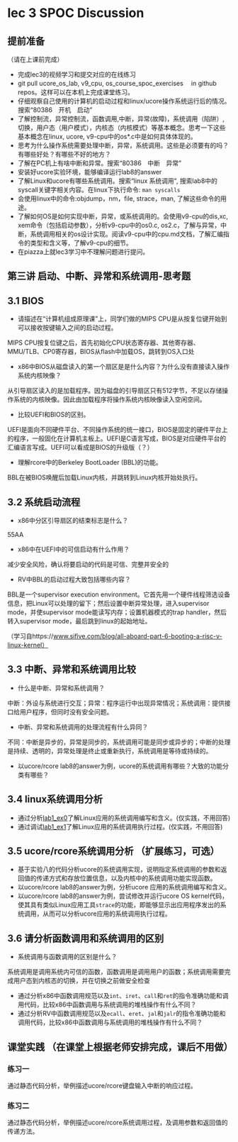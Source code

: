 # lec 3 SPOC Discussion

## **提前准备**
（请在上课前完成）


 - 完成lec3的视频学习和提交对应的在线练习
 - git pull ucore_os_lab, v9_cpu, os_course_spoc_exercises  　in github repos。这样可以在本机上完成课堂练习。
 - 仔细观察自己使用的计算机的启动过程和linux/ucore操作系统运行后的情况。搜索“80386　开机　启动”
 - 了解控制流，异常控制流，函数调用,中断，异常(故障)，系统调用（陷阱）,切换，用户态（用户模式），内核态（内核模式）等基本概念。思考一下这些基本概念在linux, ucore, v9-cpu中的os*.c中是如何具体体现的。
 - 思考为什么操作系统需要处理中断，异常，系统调用。这些是必须要有的吗？有哪些好处？有哪些不好的地方？
 - 了解在PC机上有啥中断和异常。搜索“80386　中断　异常”
 - 安装好ucore实验环境，能够编译运行lab8的answer
 - 了解Linux和ucore有哪些系统调用。搜索“linux 系统调用", 搜索lab8中的syscall关键字相关内容。在linux下执行命令: ```man syscalls```
 - 会使用linux中的命令:objdump，nm，file, strace，man, 了解这些命令的用途。
 - 了解如何OS是如何实现中断，异常，或系统调用的。会使用v9-cpu的dis,xc, xem命令（包括启动参数），分析v9-cpu中的os0.c, os2.c，了解与异常，中断，系统调用相关的os设计实现。阅读v9-cpu中的cpu.md文档，了解汇编指令的类型和含义等，了解v9-cpu的细节。
 - 在piazza上就lec3学习中不理解问题进行提问。

## 第三讲 启动、中断、异常和系统调用-思考题

## 3.1 BIOS
-  请描述在“计算机组成原理课”上，同学们做的MIPS CPU是从按复位键开始到可以接收按键输入之间的启动过程。

MIPS CPU按复位键之后，首先初始化CPU状态寄存器、其他寄存器、MMU/TLB、CP0寄存器，BIOS从flash中加载OS，跳转到OS入口处

-  x86中BIOS从磁盘读入的第一个扇区是是什么内容？为什么没有直接读入操作系统内核映像？

从引导扇区读入的是加载程序。因为磁盘的引导扇区只有512字节，不足以存储操作系统的内核映像。因此由加载程序将操作系统内核映像读入空闲空间。

- 比较UEFI和BIOS的区别。

UEFI是面向不同硬件平台、不同操作系统的统一接口，BIOS是固定的硬件平台上的程序，一般固化在计算机主板上。UEFI是C语言写成，BIOS是对应硬件平台的汇编语言写成。UEFI可以看成是BIOS的升级版（？）

- 理解rcore中的Berkeley BootLoader (BBL)的功能。

BBL在被BIOS唤醒后加载Linux内核，并跳转到Linux内核开始处执行。



## 3.2 系统启动流程

- x86中分区引导扇区的结束标志是什么？

55AA

- x86中在UEFI中的可信启动有什么作用？

减少安全风险，确认将要启动的代码是可信、完整并安全的

- RV中BBL的启动过程大致包括哪些内容？

BBL是一个supervisor execution environment。它首先用一个硬件线程筛选设备信息，把Linux可以处理的留下；然后设置中断异常处理，进入supervisor mode，并使supervisor mode能读写内存；设置机器模式的trap handler，然后转入supervisor mode，最后跳到linux的起始地址。

（学习自https://www.sifive.com/blog/all-aboard-part-6-booting-a-risc-v-linux-kernel）

## 3.3 中断、异常和系统调用比较
- 什么是中断、异常和系统调用？

中断：外设与系统进行交互；异常：程序运行中出现异常情况；系统调用：提供接口给用户程序，但同时没有安全问题。

-  中断、异常和系统调用的处理流程有什么异同？

不同：中断是异步的，异常是同步的，系统调用可能是同步或异步的；中断的处理是持续、透明的，异常处理是终止或重新执行，系统调用是等待或持续的。

- 以ucore/rcore lab8的answer为例，ucore的系统调用有哪些？大致的功能分类有哪些？

## 3.4 linux系统调用分析
- 通过分析[lab1_ex0](https://github.com/chyyuu/ucore_lab/blob/master/related_info/lab1/lab1-ex0.md)了解Linux应用的系统调用编写和含义。(仅实践，不用回答)
- 通过调试[lab1_ex1](https://github.com/chyyuu/ucore_lab/blob/master/related_info/lab1/lab1-ex1.md)了解Linux应用的系统调用执行过程。(仅实践，不用回答)


## 3.5 ucore/rcore系统调用分析 （扩展练习，可选）
-  基于实验八的代码分析ucore的系统调用实现，说明指定系统调用的参数和返回值的传递方式和存放位置信息，以及内核中的系统调用功能实现函数。
- 以ucore/rcore lab8的answer为例，分析ucore 应用的系统调用编写和含义。
- 以ucore/rcore lab8的answer为例，尝试修改并运行ucore OS kernel代码，使其具有类似Linux应用工具`strace`的功能，即能够显示出应用程序发出的系统调用，从而可以分析ucore应用的系统调用执行过程。

 
## 3.6 请分析函数调用和系统调用的区别
- 系统调用与函数调用的区别是什么？

系统调用是调用系统内可信的函数，函数调用是调用用户的函数；系统调用需要完成用户态到内核态的切换，并在切换之前做安全检查

- 通过分析x86中函数调用规范以及`int`、`iret`、`call`和`ret`的指令准确功能和调用代码，比较x86中函数调用与系统调用的堆栈操作有什么不同？
- 通过分析RV中函数调用规范以及`ecall`、`eret`、`jal`和`jalr`的指令准确功能和调用代码，比较x86中函数调用与系统调用的堆栈操作有什么不同？


## 课堂实践 （在课堂上根据老师安排完成，课后不用做）
### 练习一
通过静态代码分析，举例描述ucore/rcore键盘输入中断的响应过程。

### 练习二
通过静态代码分析，举例描述ucore/rcore系统调用过程，及调用参数和返回值的传递方法。